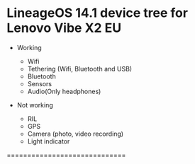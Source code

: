 # LineageOS 14.1 device tree for Lenovo Vibe X2 EU

* Working
  * Wifi
  * Tethering (Wifi, Bluetooth and USB)
  * Bluetooth
  * Sensors
   * Audio(Only headphones)


* Not working
  * RIL
  * GPS
  * Camera (photo, video recording)
  * Light indicator

=============================

  

